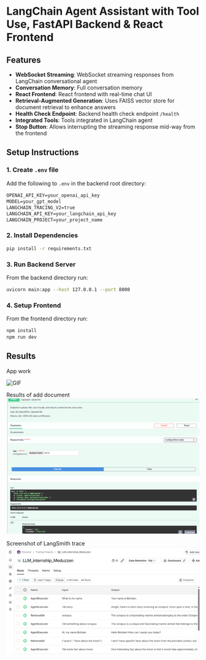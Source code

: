 # LangChain Agent Assistant with Tool Use, FastAPI Backend & React Frontend

## Features

- **WebSocket Streaming**: WebSocket streaming responses from LangChain conversational agent
- **Conversation Memory**: Full conversation memory
- **React Frontend**: React frontend with real-time chat UI
- **Retrieval-Augmented Generation**: Uses FAISS vector store for document retrieval to enhance answers
- **Health Check Endpoint**: Backend health check endpoint `/health`
- **Integrated Tools**: Tools integrated in LangChain agent
- **Stop Button**: Allows interrupting the streaming response mid-way from the frontend

## Setup Instructions

### 1. Create `.env` file

Add the following to `.env` in the backend root directory:
```
OPENAI_API_KEY=your_openai_api_key
MODEL=your_gpt_model
LANGCHAIN_TRACING_V2=true
LANGCHAIN_API_KEY=your_langchain_api_key
LANGCHAIN_PROJECT=your_project_name
```

### 2. Install Dependencies

```bash
pip install -r requirements.txt
```

### 3. Run Backend Server

From the backend directory run:

```bash
uvicorn main:app --host 127.0.0.1 --port 8000
```

### 4. Setup Frontend

From the frontend directory run:

```bash
npm install
npm run dev
```

## Results

App work

![GIF](screenshots/work.gif)

Results of add document
![screenshot](screenshots/add_document.png)

Screenshot of LangSmith trace
![screenshot](screenshots/smith.png)
